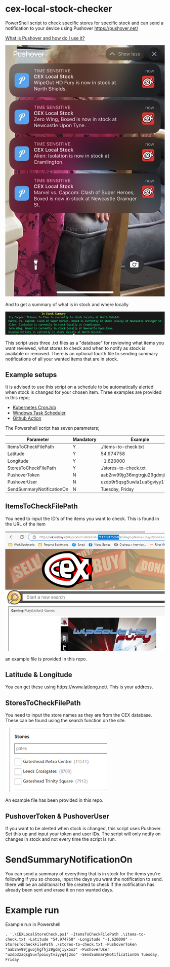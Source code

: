 # cex-local-stock-checker
PowerShell script to check specific stores for specific stock and can send a notification to your device using Pushover
https://pushover.net/

[What is Pushover and how do I use it?](https://support.pushover.net/i7-what-is-pushover-and-how-do-i-use-it)

![Screenshot of notifications](repo-images/image-4.png)

And to get a summary of what is in stock and where locally

![summary of what is currently in stock](repo-images/image-2.png)

This script uses three .txt files as a "database" for reviewing what items you want reviewed, what stores to check and when to notify as stock is available or removed. There is an optional fourth file to sending summary notifications of all your wanted items that are in stock.

## Example setups
It is advised to use this script on a schedule to be automatically alerted when stock is changed for your chosen item. Three examples are provided in this repo;

- [Kubernetes CronJob](kubernetes-deployments/cex-local-store-checker.yml)
- [Windows Task Scheduler](windows-task-scheduler-example/CEXLocalStoreCheck.xml)
- [Github Action](.github/workflows/stockcheck.yml)

The Powershell script has seven parameters;

|  Parameter | Mandatory  |  Example | Notes  |   
|---|---|---|---|
|  ItemsToCheckFilePath |  Y |  ./items-to-check.txt |   |   
|  Latitude | Y  | 54.974758  | https://www.latlong.net/  |   
|  Longitude | Y  | -1.620000  | https://www.latlong.net/  |   
|  StoresToCheckFilePath | Y  |  ./stores-to-check.txt |   |   
|  PushoverToken | N  | aab2nv99jg36mgtrgju29gdmji768o3  | https://pushover.net  |   
|  PushoverUser |  N |  uzdp9r5qsg5uwla1ua5gviyy17j2so |  https://pushover.net |   
|  SendSummaryNotificationOn |  N |  Tuesday, Friday | |   



## ItemsToCheckFilePath
You need to input the ID's of the items you want to check. This is found in the URL of the item

![example of where to get the ID of the product](repo-images/image.png) 

an example file is provided in this repo.

## Latitude & Longitude
You can get these using https://www.latlong.net/. This is your address. 

## StoresToCheckFilePath
You need to input the store names as they are from the CEX database. These can be found using the search function on the site.

![screenshot of the store names on the CEX site](repo-images/image-1.png)

An example file has been provided in this repo.

## PushoverToken & PushoverUser
If you want to be alerted when stock is changed, this script uses Pushover. Set this up and input your token and user IDs. The script will only notify on changes in stock and not every time the script is run.

# SendSummaryNotificationOn
You can send a summary of everything that is in stock for the items you're following if you so choose, input the days you want the notification to send. there will be an additional txt file created to check if the notification has already been sent and erase it on non wanted days.

# Example run
Example run in Powershell

```pwsh
. '.\CEXLocalStoreCheck.ps1' -ItemsToCheckFilePath .\items-to-check.txt -Latitude "54.974758" -Longitude "-1.620000" -StoresToCheckFilePath .\stores-to-check.txt -PushoverToken "aab2nv99jguojhgfhj29gdmjiyx5o3" -PushoverUser "uzdp3zaqsg5uxfpoiuytviyyq4j2so" -SendSummaryNotificationOn Tuesday, Friday 
```

